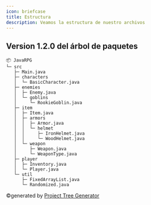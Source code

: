 ```yaml
---
icon: briefcase
title: Estructura
description: Veamos la estructura de nuestro archivos
---
```


## Version 1.2.0 del árbol de paquetes <Badge text="Nuevo" type="tip" vertical="middle" />

```
📦 JavaRPG
└─ src
   ├─ Main.java
   ├─ characters
   │  └─ BasicCharacter.java
   ├─ enemies
   │  ├─ Enemy.java
   │  └─ goblins
   │     └─ RookieGoblin.java
   ├─ item
   │  ├─ Item.java
   │  ├─ armors
   │  │  ├─ Armor.java
   │  │  └─ helmet
   │  │     ├─ IronHelmet.java
   │  │     └─ WoodHelmet.java
   │  └─ weapon
   │     ├─ Weapon.java
   │     └─ WeaponType.java
   ├─ player
   │  ├─ Inventory.java
   │  └─ Player.java
   └─ util
      ├─ FixedArrayList.java
      └─ Randomized.java
```
©generated by [Project Tree Generator](https://woochanleee.github.io/project-tree-generator)
